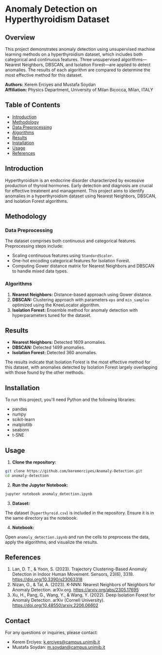 # Anomaly Detection on Hyperthyroidism Dataset

## Overview

This project demonstrates anomaly detection using unsupervised machine learning methods on a hyperthyroidism dataset, which includes both categorical and continuous features. Three unsupervised algorithms—Nearest Neighbors, DBSCAN, and Isolation Forest—are applied to detect anomalies. The results of each algorithm are compared to determine the most effective method for this dataset.

**Authors:** Kerem Erciyes and Mustafa Soydan  
**Affiliation:** Physics Department, University of Milan Bicocca, Milan, ITALY

## Table of Contents

- [Introduction](#introduction)
- [Methodology](#methodology)
- [Data Preprocessing](#data-preprocessing)
- [Algorithms](#algorithms)
- [Results](#results)
- [Installation](#installation)
- [Usage](#usage)
- [References](#references)

## Introduction

Hyperthyroidism is an endocrine disorder characterized by excessive production of thyroid hormones. Early detection and diagnosis are crucial for effective treatment and management. This project aims to identify anomalies in a hyperthyroidism dataset using Nearest Neighbors, DBSCAN, and Isolation Forest algorithms.

## Methodology

### Data Preprocessing

The dataset comprises both continuous and categorical features. Preprocessing steps include:
- Scaling continuous features using `StandardScaler`.
- One-hot encoding categorical features for Isolation Forest.
- Computing Gower distance matrix for Nearest Neighbors and DBSCAN to handle mixed data types.

### Algorithms

1. **Nearest Neighbors:** Distance-based approach using Gower distance.
2. **DBSCAN:** Clustering approach with parameters `eps` and `min_samples` optimized using the KneeLocator algorithm.
3. **Isolation Forest:** Ensemble method for anomaly detection with hyperparameters tuned for the dataset.

## Results

- **Nearest Neighbors:** Detected 1609 anomalies.
- **DBSCAN:** Detected 1499 anomalies.
- **Isolation Forest:** Detected 360 anomalies.

The results indicate that Isolation Forest is the most effective method for this dataset, with anomalies detected by Isolation Forest largely overlapping with those found by the other methods.

## Installation

To run this project, you'll need Python and the following libraries:

- pandas
- numpy
- scikit-learn
- matplotlib
- seaborn
- t-SNE

## Usage

1. **Clone the repository:**
   
```bash
git clone https://github.com/keremerciyes/Anomaly-Detection.git
cd anomaly-detection
```

2. **Run the Jupyter Notebook:**
   
```bash
jupyter notebook anomaly_detection.ipynb
```

3. **Dataset:**

The dataset (`hyperthyroid.csv`) is included in the repository. Ensure it is in the same directory as the notebook.

4. **Notebook:**

Open `anomaly_detection.ipynb` and run the cells to preprocess the data, apply the algorithms, and visualize the results.

## References

1. Lan, D. T., & Yoon, S. (2023). Trajectory Clustering-Based Anomaly Detection in Indoor Human Movement. Sensors, 23(6), 3318. https://doi.org/10.3390/s23063318
2. Nizan, O., & Tal, A. (2023). K-NNN: Nearest Neighbors of Neighbors for Anomaly Detection. arXiv.org. https://arxiv.org/abs/2305.17695
3. Xu, H., Pang, G., Wang, Y., & Wang, Y. (2022). Deep Isolation Forest for Anomaly Detection. arXiv (Cornell University). https://doi.org/10.48550/arxiv.2206.06602

## Contact

For any questions or inquiries, please contact:

- Kerem Erciyes: k.erciyes@campus.unimib.it
- Mustafa Soydan: m.soydan@campus.unimib.it
